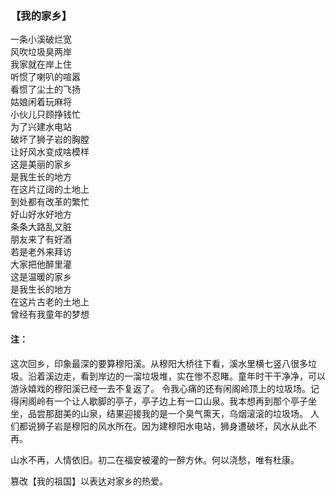 ### 【我的家乡】

一条小溪破烂宽  
风吹垃圾臭两岸  
我家就在岸上住  
听惯了喇叭的喧嚣  
看惯了尘土的飞扬  
姑娘闲着玩麻将  
小伙儿只顾挣钱忙  
为了兴建水电站  
破坏了狮子岩的胸膛  
让好风水变成啥模样  
这是美丽的家乡  
是我生长的地方  
在这片辽阔的土地上  
到处都有改革的繁忙  
好山好水好地方  
条条大路乱又脏  
朋友来了有好酒  
若是老外来拜访  
大家把他醉里灌  
这是温暖的家乡  
是我生长的地方  
在这片古老的土地上  
曾经有我童年的梦想  


#### 注：
这次回乡，印象最深的要算穆阳溪。从穆阳大桥往下看，溪水里横七竖八很多垃圾。沿着溪边走，看到岸边的一溜垃圾堆，实在惨不忍睹。童年时干干净净，可以游泳嬉戏的穆阳溪已经一去不复返了。
令我心痛的还有闲阁岭顶上的垃圾场。记得闲阁岭有一个让人歇脚的亭子，亭子边上有一口山泉。我本想再到那个亭子坐坐，品尝那甜美的山泉，结果迎接我的是一个臭气熏天，乌烟滚滚的垃圾场。
人们都说狮子岩是穆阳的风水所在。因为建穆阳水电站，狮身遭破坏，风水从此不再。

山水不再，人情依旧。初二在福安被灌的一醉方休。何以浇愁，唯有杜康。

篡改【我的祖国】以表达对家乡的热爱。
